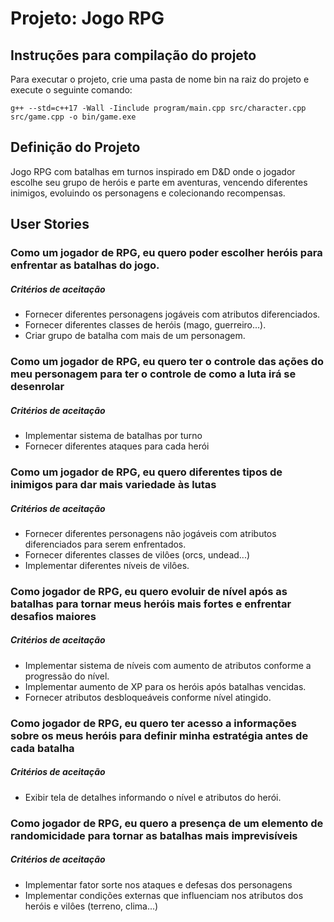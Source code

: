 # Projeto: Jogo RPG
## Instruções para compilação do projeto
Para executar o projeto, crie uma pasta de nome bin na raiz do projeto e execute o seguinte comando:
```
g++ --std=c++17 -Wall -Iinclude program/main.cpp src/character.cpp src/game.cpp -o bin/game.exe
```

## Definição do Projeto
Jogo RPG com batalhas em turnos inspirado em D&D onde o jogador escolhe seu grupo de heróis e parte em aventuras, vencendo diferentes inimigos, evoluindo os personagens e colecionando recompensas.

## User Stories
### Como um jogador de RPG, eu quero poder escolher heróis para enfrentar as batalhas do jogo.

##### Critérios de aceitação
- Fornecer diferentes personagens jogáveis com atributos diferenciados.
- Fornecer diferentes classes de heróis (mago, guerreiro...).
- Criar grupo de batalha com mais de um personagem.

### Como um jogador de RPG, eu quero ter o controle das ações do meu personagem para ter o controle de como a luta irá se desenrolar

##### Critérios de aceitação
- Implementar sistema de batalhas por turno
- Fornecer diferentes ataques para cada herói

### Como um jogador de RPG, eu quero diferentes tipos de inimigos para dar mais variedade às lutas

##### Critérios de aceitação
- Fornecer diferentes personagens não jogáveis com atributos diferenciados para serem enfrentados.
- Fornecer diferentes classes de vilôes (orcs, undead...)
- Implementar diferentes níveis de vilôes.

### Como jogador de RPG, eu quero evoluir de nível após as batalhas para tornar meus heróis mais fortes e enfrentar desafios maiores

##### Critérios de aceitação
- Implementar sistema de níveis com aumento de atributos conforme a progressão do nível.
- Implementar aumento de XP para os heróis após batalhas vencidas.
- Fornecer atributos desbloqueáveis conforme nível atingido.

### Como jogador de RPG, eu quero ter acesso a informações sobre os meus heróis para definir minha estratégia antes de cada batalha

##### Critérios de aceitação
- Exibir tela de detalhes informando o nível e atributos do herói.

### Como jogador de RPG, eu quero a presença de um elemento de randomicidade para tornar as batalhas mais imprevisíveis

##### Critérios de aceitação
- Implementar fator sorte nos ataques e defesas dos personagens
- Implementar condições externas que influenciam nos atributos dos heróis e vilôes (terreno, clima...)

